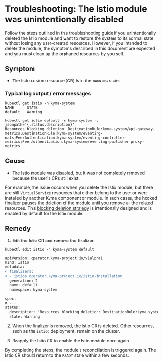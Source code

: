 # Troubleshooting: The Istio module was unintentionally disabled
Follow the steps outlined in this troubleshooting guide if you unintentionally deleted the Istio module and want to restore the system to its normal state without losing any user-created resources. However, if you intended to delete the module, the symptoms described in this document are expected and you must clean up the orphaned resources by yourself.

## Symptom

* The Istio custom resource (CR) is in the `WARNING` state.


### Typical log output / error messages

```
kubectl get istio -n kyma-system
NAME      STATE
default   Warning
```
```
kubectl get istio default -n kyma-system -o jsonpath='{.status.description}'
Resources blocking deletion: DestinationRule:kyma-system/api-gateway-metrics;DestinationRule:kyma-system/eventing-nats;PeerAuthentication:kyma-system/eventing-controller-metrics;PeerAuthentication:kyma-system/eventing-publisher-proxy-metrics
```

## Cause

- The Istio module was disabled, but it was not completely removed because the user's CRs still exist.

For example, the issue occurs when you delete the Istio module, but there are still `VirtualService` resources that either belong to the user or were installed by another Kyma component or module. In such cases, the hooked finalizer pauses the deletion of the module until you remove all the related resources. This [blocking deletion strategy](https://github.com/kyma-project/community/issues/765) is intentionally designed and is enabled by default for the Istio module.


## Remedy



 1. Edit the Istio CR and remove the finalizer.
```
kubectl edit istio -n kyma-system default
```
```diff
apiVersion: operator.kyma-project.io/v1alpha1
kind: Istio
metadata:
< finalizers:
< - istios.operator.kyma-project.io/istio-installation
  generation: 2
  name: default
  namespace: kyma-system

spec:
# ...
status:
  description: 'Resources blocking deletion: DestinationRule:kyma-system/api-gateway-metrics;DestinationRule:kyma-system/eventing-nats;PeerAuthentication:kyma-system/eventing-controller-metrics;PeerAuthentication:kyma-system/eventing-publisher-proxy-metrics'
  state: Warning
```
 2. When the finalizer is removed, the Istio CR is deleted. Other resources, such as the `istiod` deployment, remain on the cluster.

 3. Reapply the Istio CR to enable the Istio module once again.

By completing the steps, the module's reconciliation is triggered again. The Istio CR should return to the `READY` state within a few seconds.
